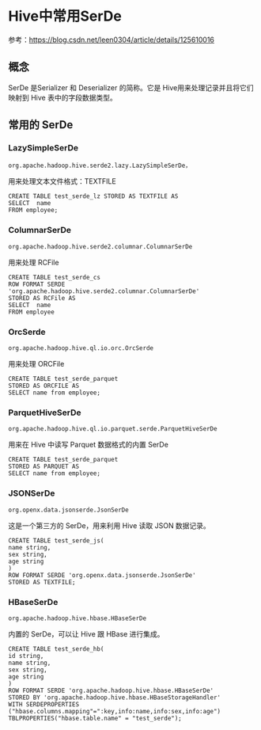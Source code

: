 # Hive中常用SerDe
参考：https://blog.csdn.net/leen0304/article/details/125610016


## 概念

SerDe 是Serializer 和 Deserializer 的简称。它是 Hive用来处理记录并且将它们映射到 Hive 表中的字段数据类型。

## 常用的 SerDe

### LazySimpleSerDe

	org.apache.hadoop.hive.serde2.lazy.LazySimpleSerDe，

用来处理文本文件格式：TEXTFILE

	CREATE TABLE test_serde_lz STORED AS TEXTFILE AS
	SELECT  name
	FROM employee;
	
### ColumnarSerDe

	org.apache.hadoop.hive.serde2.columnar.ColumnarSerDe

用来处理 RCFile

	CREATE TABLE test_serde_cs 
	ROW FORMAT SERDE 'org.apache.hadoop.hive.serde2.columnar.ColumnarSerDe' 
	STORED AS RCFile AS
	SELECT  name
	FROM employee

### OrcSerde
	org.apache.hadoop.hive.ql.io.orc.OrcSerde 

用来处理 ORCFile

	CREATE TABLE test_serde_parquet
	STORED AS ORCFILE AS
	SELECT name from employee;


### ParquetHiveSerDe

	org.apache.hadoop.hive.ql.io.parquet.serde.ParquetHiveSerDe

用来在 Hive 中读写 Parquet 数据格式的内置 SerDe

	CREATE TABLE test_serde_parquet
	STORED AS PARQUET AS
	SELECT name from employee;
	
### JSONSerDe

	org.openx.data.jsonserde.JsonSerDe

这是一个第三方的 SerDe，用来利用 Hive 读取 JSON 数据记录。

	CREATE TABLE test_serde_js(
	name string,
	sex string,
	age string
	)
	ROW FORMAT SERDE 'org.openx.data.jsonserde.JsonSerDe'
	STORED AS TEXTFILE;
	
### HBaseSerDe

	org.apache.hadoop.hive.hbase.HBaseSerDe

内置的 SerDe，可以让 Hive 跟 HBase 进行集成。

	CREATE TABLE test_serde_hb(
	id string,
	name string,
	sex string,
	age string
	)
	ROW FORMAT SERDE 'org.apache.hadoop.hive.hbase.HBaseSerDe'
	STORED BY 'org.apache.hadoop.hive.hbase.HBaseStorageHandler'
	WITH SERDEPROPERTIES ("hbase.columns.mapping"=":key,info:name,info:sex,info:age")
	TBLPROPERTIES("hbase.table.name" = "test_serde");
